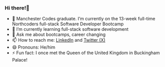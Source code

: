 ### Hi there!👋

- 🔭 Manchester Codes graduate. I’m currently on the 13-week full-time Northcoders full-stack Software Developer Bootcamp
- 🌱 I’m currently learning full-stack software development
- 💬 Ask me about bootcamps, career changing
- 📫 How to reach me: [LinkedIn](linkedin.com/in/anthonymmoran) and [Twitter (X)](https://twitter.com/TonyMCodes)
- 😄 Pronouns: He/him
- ⚡ Fun fact: I once met the Queen of the United Kingdom in Buckingham Palace! 
